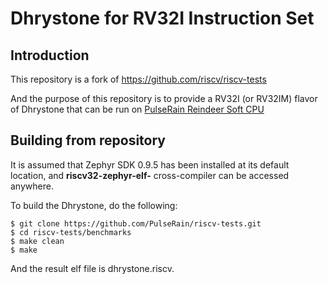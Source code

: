 Dhrystone for RV32I Instruction Set
===================================

Introduction
------------

This repository is a fork of https://github.com/riscv/riscv-tests
 
And the purpose of this repository is to provide a RV32I (or RV32IM) flavor of Dhrystone that can be run on [PulseRain Reindeer Soft CPU](https://github.com/PulseRain/Reindeer)


Building from repository
-----------------------------

It is assumed that Zephyr SDK 0.9.5 has been installed at its default location, and __riscv32-zephyr-elf-__ cross-compiler can be accessed anywhere. 

To build the Dhrystone, do the following:

    $ git clone https://github.com/PulseRain/riscv-tests.git
    $ cd riscv-tests/benchmarks
    $ make clean
    $ make

And the result elf file is dhrystone.riscv.
